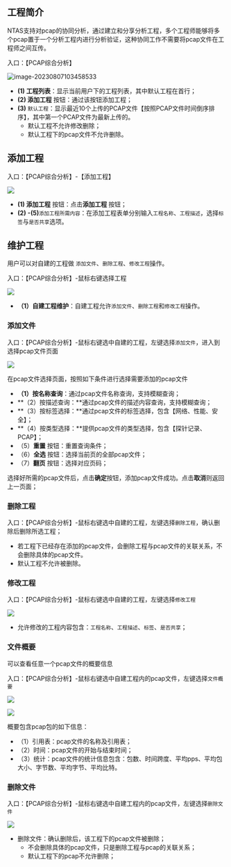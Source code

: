 

## 工程简介

​		NTAS支持对pcap的协同分析，通过建立和分享分析工程，多个工程师能够将多个pcap置于一个分析工程内进行分析验证，这种协同工作不需要将pcap文件在工程师之间互传。

入口：【PCAP综合分析】

![image-20230807103458533](./img/project/01.png)

- **(1) 工程列表**：显示当前用户下的工程列表，其中默认工程在首行；
- **(2) 添加工程** 按钮：通过该按钮添加工程；
- **(3)** `默认工程`：显示最近10个上传的PCAP文件【按照PCAP文件时间倒序排序】，其中第一个PCAP文件为最新上传的。
  - 默认工程不允许修改删除；
  - 默认工程下的pcap文件不允许删除。

## 添加工程

入口：【PCAP综合分析】-【添加工程】

![](./img/project/02.png)

- **(1) 添加工程** 按钮：点击**添加工程** 按钮；
- **(2)** **-(5)**`添加工程所需内容`：在添加工程表单分别输入`工程名称`、`工程描述`，选择`标签`与`是否共享`选项。

## 维护工程

用户可以对自建的工程做 `添加文件`、`删除工程`、`修改工程`操作。

入口：【PCAP综合分析】-鼠标右键选择工程

![](./img/project/03.png)

- **（1）自建工程维护**：自建工程允许`添加文件`、`删除工程`和`修改工程`操作。



### 添加文件

入口：【PCAP综合分析】-鼠标右键选中自建的工程，左键选择`添加文件`，进入到选择pcap文件页面

![](./img/project/04.png)

在pcap文件选择页面，按照如下条件进行选择需要添加的pcap文件

- **（1）按名称查询**：通过pcap文件名称查询，支持模糊查询；
- **（2）按描述查询：**通过pcap文件的描述内容查询，支持模糊查询；
- **（3）按标签选择：**通过pcap文件的标签选择，包含【网络、性能、安全】；
- **（4）按类型选择：**提供pcap文件的类型选择，包含【探针记录、PCAP】；
- （5）**重置** 按钮：重置查询条件；
- （6）**全选** 按钮：选择当前页的全部pcap文件；
- （7）**翻页** 按钮：选择对应页码；

选择好所需的pcap文件后，点击**确定**按钮，添加pcap文件成功。点击**取消**则返回上一页面；



### 删除工程

入口：【PCAP综合分析】-鼠标右键选中自建的工程，左键选择`删除工程`，确认删除后删除所选工程；

- 若工程下已经存在添加的pcap文件，会删除工程与pcap文件的关联关系，不会删除具体的pcap文件。
- 默认工程不允许被删除。



### 修改工程

入口：【PCAP综合分析】-鼠标右键选中自建的工程，左键选择`修改工程`

![](./img/project/05.png)

- 允许修改的工程内容包含：`工程名称`、`工程描述`、`标签`、`是否共享`；



### 文件概要

可以查看任意一个pcap文件的概要信息

入口：【PCAP综合分析】-鼠标右键选中自建工程内的pcap文件，左键选择`文件概要`

![](./img/project/06.png)

![](./img/project/07.png)

概要包含pcap包的如下信息：

- （1）引用表：pcap文件的名称及引用表；
- （2）时间：pcap文件的开始与结束时间；
- （3）统计：pcap文件的统计信息包含：包数、时间跨度、平均pps、平均包大小、字节数、平均字节、平均比特。

### 删除文件

入口：【PCAP综合分析】-鼠标右键选中自建工程内的pcap文件，左键选择`删除文件`

![](./img/project/08.png)

- 删除文件：确认删除后，该工程下的pcap文件被删除；
  - 不会删除具体的pcap文件，只是删除工程与pcap的关联关系；
  - 默认工程下的pcap不允许删除；

